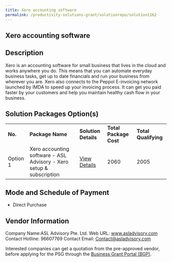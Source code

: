```yaml
---
title: Xero accounting software
permalink: /productivity-solutions-grant/solutionrepo/solution1162
---
```


## Xero accounting software

## Description

Xero is an accounting software for small business that lives in the cloud and works anywhere you do. This means that you can automate everyday business tasks, get up to date financials and run your business from wherever you are. Xero also connects to the Peppol E-invoicing network launched by IMDA to speed up your invoicing process. It can get you paid faster by your customers and help you maintain healthy cash flow in your business.

## Solution Packages Option(s)

<table>
<tr>
<td><b>No.</b></td>
<td><b>Package Name</b></td>
<td><b>Solution Details</b></td>
<td><b>Total Package Cost</b></td>
<td><b>Total Qualifying</b></td>
</tr>
<tr>
<td>Option 1</td>
<td>Xero accounting software - ASL Advisory - Xero setup & subscription</td>
<td><a href='https://www.gobusiness.gov.sg/images/psg/Desensitised_ASL_Advisory_Annex_3_CR_wef_2_Sept_2021_Part_2.pdf'>View Details</a></td>
<td>2060</td>
<td>2005</td>
</tr>
</table>

## Mode and Schedule of Payment

 - Direct Purchase

## Vendor Information

 Company Name:ASL Advisory Pte. Ltd. 
Web URL: www.asladvisory.com 
Contact Hotline: 96607769 
Contact Email: Contact@asladvisory.com 


Interested companies can get a quotation from the pre-approved vendor, before applying for the PSG through the <a href='https://www.businessgrants.gov.sg/'>Business Grant Portal (BGP)</a>.

<script src="/jquery/resize-tables.js"></script>
